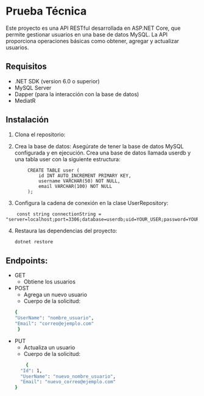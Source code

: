 # Prueba Técnica

Este proyecto es una API RESTful desarrollada en ASP.NET Core, que permite gestionar usuarios en una base de datos MySQL. La API proporciona operaciones básicas como obtener, agregar y actualizar usuarios.

## Requisitos

- .NET SDK (version 6.0 o superior)
- MySQL Server
- Dapper (para la interacción con la base de datos)
- MediatR

## Instalación

1. Clona el repositorio:
	
2. Crea la base de datos:
    Asegúrate de tener la base de datos MySQL configurada y en ejecución. Crea una base de datos llamada userdb y una tabla user con la siguiente estructura:
```
        CREATE TABLE user (
            id INT AUTO_INCREMENT PRIMARY KEY,
            username VARCHAR(50) NOT NULL,
            email VARCHAR(100) NOT NULL
        );
````
3. Configura la cadena de conexión en la clase UserRepository:
```
    const string connectionString = "server=localhost;port=3306;database=userdb;uid=YOUR_USER;password=YOUR_PASSWORD";
```
4. Restaura las dependencias del proyecto:
    ```bash
   dotnet restore
   ```
   
## Endpoints:
- GET 
    - Obtiene los usuarios
- POST 
   - Agrega un nuevo usuario
   - Cuerpo de la solicitud:
   ```bash
   {
  "UserName": "nombre_usuario",
  "Email": "correo@ejemplo.com"
    }
    ````
- PUT
   - Actualiza un usuario
   - Cuerpo de la solicitud:
    ```bash
        {
      "Id": 1,
      "UserName": "nuevo_nombre_usuario",
      "Email": "nuevo_correo@ejemplo.com"
    }
    ```
